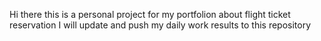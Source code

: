 Hi there this is a personal project for my portfolion about flight ticket reservation
I will update and push my daily work results to this repository
